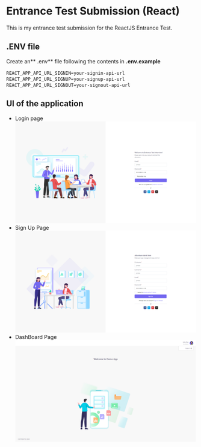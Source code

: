 # **Entrance Test Submission (React)**
This is my entrance test submission for the ReactJS Entrance Test.
## .ENV file
Create an** .env** file following the contents in **.env.example**
```
REACT_APP_API_URL_SIGNIN=your-signin-api-url
REACT_APP_API_URL_SIGNUP=your-signup-api-url
REACT_APP_API_URL_SIGNOUT=your-signout-api-url
```
## UI of the application
- Login page
![alt text](public/app-photo/signin.png)
- Sign Up Page
![alt text](public/app-photo/signup.png)
- DashBoard Page
![alt text](public/app-photo/dashboard.png)
